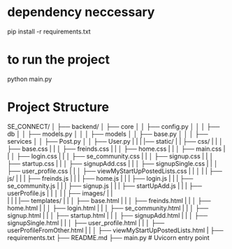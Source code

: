# dependency neccessary
pip install -r requirements.txt

# to run the project
python main.py

# Project Structure
SE_CONNECT/
│
├── backend/
│   ├── core
│   │   ├── config.py
│   │ 
│   ├── db
│   │   ├── models.py
│   │ 
│   ├── models
│   │   ├── base.py
│   │ 
│   ├── services
│   │   ├── Post.py
│   │   ├── User.py
|   |
|   |── static/
|   |   ├── css/
|   |   │   ├── base.css
|   |   │   ├── freinds.css
|   |   │   ├── home.css
|   |   │   ├── main.css
|   |   │   ├── login.css
|   |   │   ├── se_community.css
|   |   │   ├── signup.css
|   |   │   ├── startup.css
|   |   │   ├── signupAdd.css
|   |   │   ├── signupSingle.css
|   |   │   ├── user_profile.css
|   |   │   ├── viewMyStartUpPostedLists.css
|   |   │
|   |   ├── js/
|   |   |   ├── freinds.js
|   |   |   ├── home.js
|   |   |   ├── login.js
|   |   |   ├── se_community.js
|   |   |   ├── signup.js
|   |   |   ├── startUpAdd.js
|   |   |   ├── userProfile.js
|   |   │
|   |   ├── images/
|   |   
|   |
|   |── templates/
|   |   │   ├── base.html
|   |   │   ├── freinds.html
|   |   │   ├── home.html
|   |   │   ├── login.html
|   |   │   ├── se_community.html
|   |   │   ├── signup.html
|   |   │   ├── startup.html
|   |   │   ├── signupAdd.html
|   |   │   ├── signupSingle.html
|   |   │   ├── user_profile.html
|   |   │   ├── userProfileFromOther.html
|   |   │   ├── viewMyStartUpPostedLists.html
|
├── requirements.txt
├── README.md
├── main.py  # Uvicorn entry point